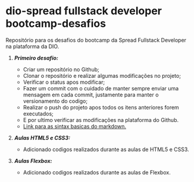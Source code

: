 # dio-spread fullstack developer bootcamp-desafios

Repositório para os desafios do bootcamp da Spread Fullstack Developer na plataforma da DIO.

1. ***Primeiro desafio:***
   * Criar um repositório no Github;
   * Clonar o repositório e realizar algumas modificações no projeto;
   * Verificar o status apos modificar;
   * Fazer um commit com o cuidado de manter sempre enviar uma mensagem em cada commit, justamente para manter o versionamento do codigo;
   * Realizar o push do projeto apos todos os itens anteriores forem executados;
   * E por ultimo verificar as modificações na plataforma do Github.
   * [Link para as sintax basicas do markdown.](https://www.markdownguide.org/basic-syntax/)
  
2. ***Aulas HTML5 e CSS3:***
   * Adicionado codigos realizados durante as aulas de HTML5 e CSS3.
  
3. ***Aulas Flexbox:***
   * Adicionado codigos realizados durante as aulas de Flexbox.

